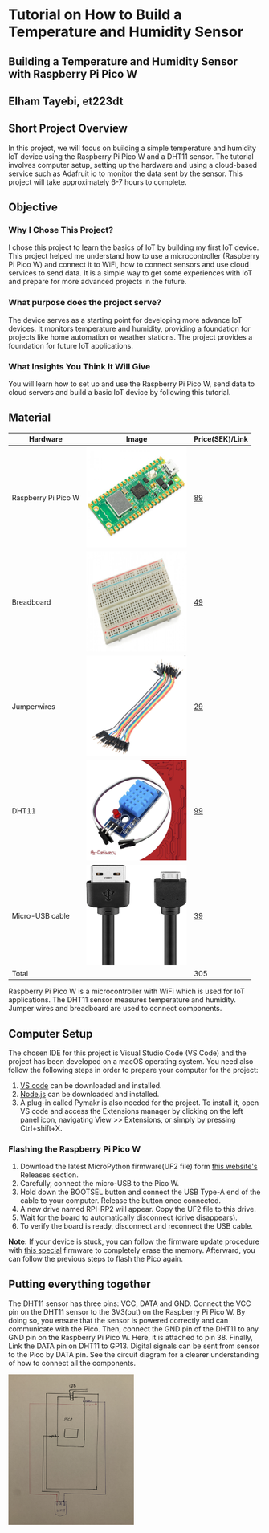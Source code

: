 # Tutorial on How to Build a Temperature and Humidity Sensor 

## Building a Temperature and Humidity Sensor with Raspberry Pi Pico W

## Elham Tayebi, et223dt

## Short Project Overview 
In this project, we will focus on building a simple temperature and humidity IoT device using the Raspberry Pi Pico W and a DHT11 sensor. The tutorial involves computer setup, setting up the hardware and using a cloud-based service such as Adafruit io to monitor the data sent by the sensor. This project will take approximately 6-7 hours to complete. 

## Objective 
### Why I Chose This Project?
I chose this project to learn the basics of IoT by building my first IoT device. This project helped me understand how to use a microcontroller (Raspberry Pi Pico W) and connect it to WiFi, how to connect sensors and use cloud services to send data. It is a simple way to get some experiences with IoT and prepare for more advanced projects in the future.

### What purpose does the project serve?
The device serves as a starting point for developing more advance IoT devices. It monitors temperature and humidity, providing a foundation for projects like home automation or weather stations. The project provides a foundation for future IoT applications. 

### What Insights You Think It Will Give

You will learn how to set up and use the Raspberry Pi Pico W, send data to cloud servers and build a basic IoT device by following this tutorial. 

## Material

| Hardware |Image| Price(SEK)/Link|
|----------|----------|----------|
|Raspberry Pi Pico W|    <img src="images/Rasp.jpg" width="200" height="200"   />|    [89](https://www.electrokit.com/raspberry-pi-pico-w)     |
|Breadboard    |       <img src="images/breadboard.jpg" width="200" height="200"  />   |      [49](https://www.electrokit.com/kopplingsdack-400-anslutningar)   |
|Jumperwires     |      <img src="images/wires.png" width="200" height="200"   />    |    [29](https://www.electrokit.com/labbsladd-20-pin-15cm-hane/hane)      |
|DHT11    |        <img src="images/DHT11.jpg" width="200" height="200"  />  |        [99](https://www.amazon.se/AZDelivery-breakout-modul-Temperatursensor-fuktighetssensor-kompatibel/dp/B07CK598SZ/ref=asc_df_B07CK598SZ/?tag=shpngadsglede-21&linkCode=df0&hvadid=604528123148&hvpos=&hvnetw=g&hvrand=1784732445850451503&hvpone=&hvptwo=&hvqmt=&hvdev=c&hvdvcmdl=&hvlocint=&hvlocphy=1012442&hvtargid=pla-709785471256&mcid=fa9321191f2b374fba918f1bb28c8eda&th=1)  |
|Micro-USB cable    |  <img src="images/usb.png" width="200" height="200"  />  |   [39](https://www.electrokit.com/usb-kabel-a-hane-micro-b-5p-hane-1.8m)      |
|Total    |          |   305       |

Raspberry Pi Pico W is a microcontroller with WiFi which is used for IoT applications. The DHT11 sensor measures temperature and humidity. Jumper wires and breadboard are used to connect components. 

## Computer Setup
The chosen IDE for this project is Visual Studio Code (VS Code) and the project has been developed on a macOS operating system. 
You need also follow the following steps in order to prepare your computer for the project:
1. [VS code](https://code.visualstudio.com/Download) can be downloaded and installed.
2. [Node.js](https://nodejs.org/en/download/package-manager) can be downloaded and installed.
3. A plug-in called Pymakr is also needed for the project. To install it, open VS code and access the Extensions manager by clicking on the left panel icon, navigating View >> Extensions, or simply by pressing Ctrl+shift+X. 

### Flashing the Raspberry Pi Pico W

1. Download the latest MicroPython firmware(UF2 file) form [this website's ](https://micropython.org/download/RPI_PICO_W/) Releases section.
2. Carefully, connect the micro-USB to the Pico W.
3. Hold down the BOOTSEL button and connect the USB Type-A end of the cable to your computer. Release the button once connected.
4. A new drive named RPI-RP2 will appear. Copy the UF2 file to this drive.
5. Wait for the board to automatically disconnect (drive disappears).
6. To verify the board is ready, disconnect and reconnect the USB cable.

**Note:**  If your device is stuck, you can follow the firmware update procedure with [this special](https://datasheets.raspberrypi.com/soft/flash_nuke.uf2) firmware to completely erase the memory. Afterward, you can follow the previous steps to flash the Pico again. 

## Putting everything together
The DHT11 sensor has three pins: VCC, DATA and GND. Connect the VCC pin on the DHT11 sensor to the 3V3(out) on the Raspberry Pi Pico W. By doing so, you ensure that the sensor is powered correctly and can communicate with the Pico. Then, connect the GND pin of the DHT11 to any GND pin on the Raspberry Pi Pico W. Here, it is attached to pin 38. Finally, Link the DATA pin on DHT11 to GP13. Digital signals can be sent from sensor to the Pico by DATA pin. See the circuit diagram for a clearer understanding of how to connect all the components. 

 <img src="images/circuit.JPG" width="250" height="300"   />  

